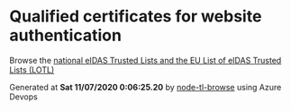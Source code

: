 # Qualified certificates for website authentication 
 Browse the [national eIDAS Trusted Lists and the EU List of eIDAS Trusted Lists (LOTL)](https://webgate.ec.europa.eu/tl-browser/#/) 
 
 
Generated at **Sat 11/07/2020  0:06:25.20** by [node-tl-browse](https://github.com/ymedlop/node-tl-browser) using Azure Devops 

